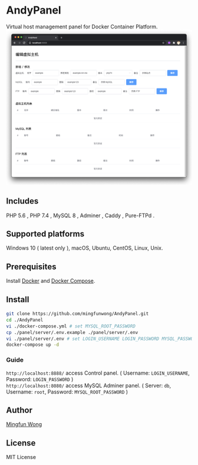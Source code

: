 # AndyPanel
Virtual host management panel for Docker Container Platform.
![AndyPanel](./panel/image.png)

## Includes
PHP 5.6 ,
PHP 7.4 ,
MySQL 8 ,
Adminer ,
Caddy ,
Pure-FTPd .

## Supported platforms
Windows 10 ( latest only ), macOS, Ubuntu, CentOS, Linux, Unix.

## Prerequisites
Install [Docker](https://docs.docker.com/engine/install/) and [Docker Compose](https://docs.docker.com/compose/install/).

## Install

```bash
git clone https://github.com/mingfunwong/AndyPanel.git
cd ./AndyPanel
vi ./docker-compose.yml # set MYSQL_ROOT_PASSWORD
cp ./panel/server/.env.example ./panel/server/.env
vi ./panel/server/.env # set LOGIN_USERNAME LOGIN_PASSWORD MYSQL_PASSWORD(same MYSQL_ROOT_PASSWORD) JWT_SECRET(Random string)
docker-compose up -d
```

### Guide
`http://localhost:8888/` access Control panel. ( Username: ``LOGIN_USERNAME``, Password: ``LOGIN_PASSWORD`` )  
`http://localhost:8080/` access MySQL Adminer panel. ( Server: ``db``, Username: ``root``, Password: ``MYSQL_ROOT_PASSWORD`` )

## Author
[Mingfun Wong](https://github.com/mingfunwong)

## License
MIT License